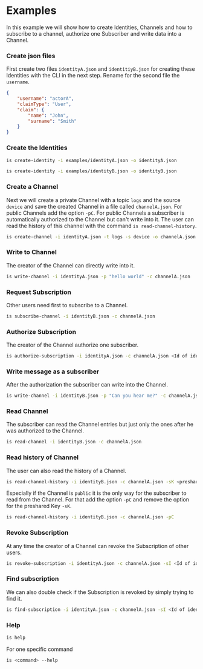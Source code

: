 # Examples

In this example we will show how to create Identities, Channels and how to subscribe to a channel, authorize one Subscriber and write data into a Channel.


### Create json files

First create two files `identityA.json` and `identitiyB.json` for creating these Identities with the CLI in the next step. Rename for the second file the `username`.

```json
{
	"username": "actorA",
	"claimType": "User",
	"claim": {
		"name": "John",
		"surname": "Smith"
	}
}
```

### Create the Identities
```sh
is create-identity -i examples/identityA.json -o identityA.json 
```
```sh
is create-identity -i examples/identityB.json -o identityB.json 
```

### Create a Channel

Next we will create a private Channel with a topic `logs` and the source `device` and save the created Channel in a file called `channelA.json`. For public Channels add the option `-pC`. For public Channels a subscriber is automatically authorized to the Channel but can't write into it. The user can read the history of this channel with the command `is read-channel-history`.

```sh
is create-channel -i identityA.json -t logs -s device -o channelA.json test-channel
```

### Write to Channel

The creator of the Channel can directly write into it.

```sh
is write-channel -i identityA.json -p "hello world" -c channelA.json
```

### Request Subscription 

Other users need first to subscribe to a Channel.
```sh
is subscribe-channel -i identityB.json -c channelA.json
```

### Authorize Subscription

The creator of the Channel authorize one subscriber.
```sh
is authorize-subscription -i identityA.json -c channelA.json <Id of identityB>
```

### Write message as a subscriber

After the authorization the subscriber can write into the Channel.
```sh
is write-channel -i identityB.json -p "Can you hear me?" -c channelA.json
```

### Read Channel

The subscriber can read the Channel entries but just only the ones after he was authorized to the Channel.
```sh
is read-channel -i identityB.json -c channelA.json
```

### Read history of Channel

The user can also read the history of a Channel.
```sh
is read-channel-history -i identityB.json -c channelA.json -sK <preshared key of channelA> 
```

Especially if the Channel is `public` it is the only way for the subscriber to read from the Channel. For that add the option `-pC` and remove the option for the preshared Key `-sK`.

```sh
is read-channel-history -i identityB.json -c channelA.json -pC
```

### Revoke Subscription 

At any time the creator of a Channel can revoke the Subscription of other users.
```sh
is revoke-subscription -i identityA.json -c channelA.json -sI <Id of identityB>
```

### Find subscription

We can also double check if the Subscription is revoked by simply trying to find it. 
```sh
is find-subscription -i identityA.json -c channelA.json -sI <Id of identityB> 
```

### Help

```sh
is help
```
For one specific command
```sh
is <command> --help
```
